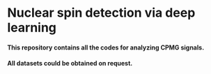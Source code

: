 # Nuclear spin detection via deep learning

#### This repository contains all the codes for analyzing CPMG signals.
#### All datasets could be obtained on request.
